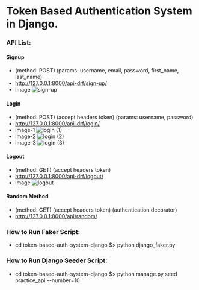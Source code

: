# Token Based Authentication System in Django.

### API List:

#### Signup
* (method: POST) (params: username, email, password, first_name, last_name)
* http://127.0.0.1:8000/api-drf/sign-up/
* image
![sign-up](https://user-images.githubusercontent.com/23103980/78637727-c57a2780-78cc-11ea-9873-350a8aac5262.PNG)

#### Login
* (method: POST) (accept headers token) (params: username, password)
* http://127.0.0.1:8000/api-drf/login/ 
* image-1
![login (1)](https://user-images.githubusercontent.com/23103980/78638072-72ed3b00-78cd-11ea-92c0-620b042dd1c7.PNG)
* image-2
![login (2)](https://user-images.githubusercontent.com/23103980/78638109-87313800-78cd-11ea-9051-f2526555522b.PNG)
* image-3
![login (3)](https://user-images.githubusercontent.com/23103980/78638119-8a2c2880-78cd-11ea-8d2a-47c77890e606.PNG)

#### Logout
* (method: GET) (accept headers token)
* http://127.0.0.1:8000/api-drf/logout/ 
* image
![logout](https://user-images.githubusercontent.com/23103980/78638150-9dd78f00-78cd-11ea-908d-75b8a46798fb.PNG)

#### Random Method
* (method: GET) (accept headers token) (authentication decorator)
* http://127.0.0.1:8000/api/random/ 

### How to Run Faker Script:
* cd token-based-auth-system-django $> python django_faker.py

### How to Run Django Seeder Script:
* cd token-based-auth-system-django $> python manage.py seed practice_api --number=10
